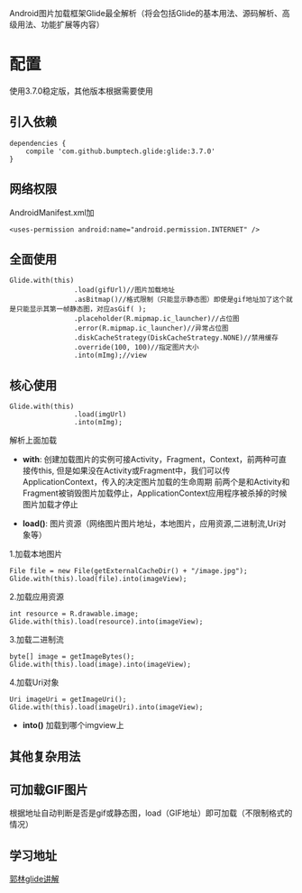 Android图片加载框架Glide最全解析（将会包括Glide的基本用法、源码解析、高级用法、功能扩展等内容）

# **配置**

使用3.7.0稳定版，其他版本根据需要使用

## **引入依赖**

```
dependencies {
    compile 'com.github.bumptech.glide:glide:3.7.0'
}
```
## **网络权限**
AndroidManifest.xml加

```
<uses-permission android:name="android.permission.INTERNET" />
```

## **全面使用**

```
Glide.with(this)
                .load(gifUrl)//图片加载地址
                .asBitmap()//格式限制（只能显示静态图）即使是gif地址加了这个就是只能显示其第一帧静态图，对应asGif( );
                .placeholder(R.mipmap.ic_launcher)//占位图
                .error(R.mipmap.ic_launcher)//异常占位图
                .diskCacheStrategy(DiskCacheStrategy.NONE)//禁用缓存
                .override(100, 100)//指定图片大小
                .into(mImg);//view
```

## **核心使用**

```
Glide.with(this)
                .load(imgUrl)
                .into(mImg);
```

解析上面加载

- **with**:  创建加载图片的实例可接Activity，Fragment，Context，前两种可直接传this,
但是如果没在Activity或Fragment中，我们可以传ApplicationContext，传入的决定图片加载的生命周期
前两个是和Activity和Fragment被销毁图片加载停止，ApplicationContext应用程序被杀掉的时候图片加载才停止

- **load()**:
图片资源（网络图片图片地址，本地图片，应用资源,二进制流,Uri对象等）

1.加载本地图片

```
File file = new File(getExternalCacheDir() + "/image.jpg");
Glide.with(this).load(file).into(imageView);
```
2.加载应用资源

```
int resource = R.drawable.image;
Glide.with(this).load(resource).into(imageView);
```


3.加载二进制流

```
byte[] image = getImageBytes();
Glide.with(this).load(image).into(imageView);
```

4.加载Uri对象

```
Uri imageUri = getImageUri();
Glide.with(this).load(imageUri).into(imageView);
```

- **into()** 加载到哪个imgview上

## 其他复杂用法



## 可加载GIF图片

根据地址自动判断是否是gif或静态图，load（GIF地址）即可加载（不限制格式的情况）



## 学习地址

[郭林glide讲解](http://blog.csdn.net/guolin_blog/article/details/53759439)



